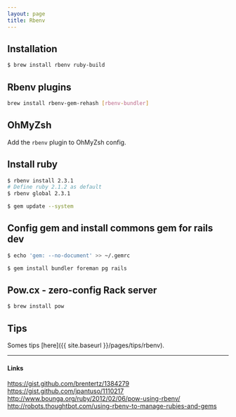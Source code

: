 ```yaml
---
layout: page
title: Rbenv
---
```


## Installation

```bash
$ brew install rbenv ruby-build
```

## Rbenv plugins

```bash
brew install rbenv-gem-rehash [rbenv-bundler]
```

## OhMyZsh

Add the `rbenv` plugin to OhMyZsh config.

## Install ruby

```bash
$ rbenv install 2.3.1
# Define ruby 2.1.2 as default
$ rbenv global 2.3.1
```

```bash
$ gem update --system
```

## Config gem and install commons gem for rails dev

```bash
$ echo 'gem: --no-document' >> ~/.gemrc
```

```bash
$ gem install bundler foreman pg rails
```

## Pow.cx - zero-config Rack server

```bash
$ brew install pow
```

## Tips

Somes tips [here]({{ site.baseurl }}/pages/tips/rbenv).

---

#### Links

https://gist.github.com/brentertz/1384279  
https://gist.github.com/jpantuso/1110217  
http://www.bounga.org/ruby/2012/02/06/pow-using-rbenv/
http://robots.thoughtbot.com/using-rbenv-to-manage-rubies-and-gems
